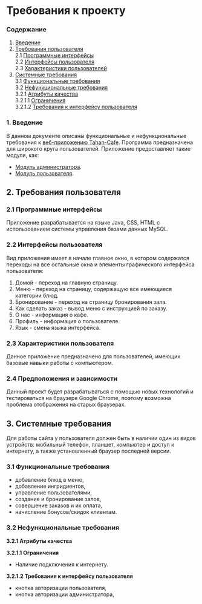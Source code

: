 # Требования к проекту

### Содержание
1. [Введение](#1)
2. [Требования пользователя](#2) <br>
2.1 [Программные интерфейсы](#2.1) <br>
2.2 [Интерфейсы пользователя](#2.2) <br>
2.3 [Характеристики пользователей](#2.3)<br>
3. [Системные требования](#3)<br>
3.1 [Функциональные требования](#3.1)<br> 
3.2 [Нефункциональные требования](#3.2)<br>
3.2.1 [Атрибуты качества](#3.2.1)<br>
3.2.1.1 [Ограничения](#3.2.1.1)<br>
3.2.1.2 [Требования к интерфейсу пользователя](#3.2.1.2)<br>

### 1. Введение <a name="1"></a>
В данном документе описаны функциональные и нефункциональные требования к [веб-приложению Tahan-Cafe](https://github.com/tahan3/Tahan-Cafe/blob/main/README.md). Программа предназначена для широкого круга пользователей. Приложение предоставляет такие модули, как:
* [Модуль администратора](https://github.com/tahan3/Tahan-Cafe/tree/main/Mockups/admin).
* [Модуль пользователя](https://github.com/tahan3/Tahan-Cafe/tree/main/Mockups/user).

## 2. Требования пользователя <a name="2"></a>

### 2.1 Программные интерфейсы <a name="2.1"></a>
Приложение разрабатывается на языке Java, CSS, HTML с использованием системы управления базами данных MySQL.

### 2.2 Интерфейсы пользователя <a name="2.2"></a>
Вид приложения имеет в начале главное окно, в котором содержатся переходы на все остальные окна и элементы графического интерфейса пользователя: 
1. Домой - переход на главную страницу.
2. Меню - переход на страницу, содержащую все имеющиеся категории блюд.
3. Бронирование - переход на страницу бронирования зала.
4. Как сделать заказ - вывод меню с инструкцией по заказу.
5. О нас - информация о кафе.
6. Профиль - информация о пользователе.
7. Язык - смена языка интерфейса.

### 2.3 Характеристики пользователя <a name="2.3"></a>
Данное приложение предназначено для пользователей, имеющих базовые навыки работы с компьютером.

### 2.4 Предположения и зависимости
Данный проект будет разрабатываться с помощью новых технологий и тестироваться на браузере Google Chrome, поэтому возможна проблема отображения на старых браузерах.

## 3. Системные требования <a name="3"></a>
Для работы сайта у пользователя должен быть в наличии один из видов устройств: мобильный телефон, планшет, компьютер и доступ к интернету, а также установленный браузер последней версии.

### 3.1 Функциональные требования <a name="3.1"></a>
* добавление блюд в меню,
* добавление ингридиентов,
* управление пользователями,
* создание и бронирование залов,
* совершение заказов и их оплата,
* начисление бонусов/скидок клиентам.

### 3.2 Нефункциональные требования <a name="3.2"></a>

**3.2.1 Атрибуты качества<a name="3.2.1"></a>**

**3.2.1.1 Ограничения <a name="3.2.1.1"></a>**
* Наличие подключения к интернету.

**3.2.1.2 Требования к интерфейсу пользователя <a name="3.2.1.2"></a>**
* кнопка авторизации пользователя,
* кнопка авторизации администратора,
